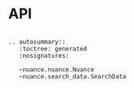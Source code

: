 # API

```{eval-rst}

.. autosummary::
   :toctree: generated
   :nosignatures:

   ~nuance.nuance.Nuance
   ~nuance.search_data.SearchData

```